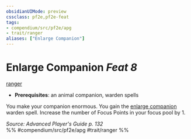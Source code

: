```yaml
---
obsidianUIMode: preview
cssclass: pf2e,pf2e-feat
tags:
- compendium/src/pf2e/apg
- trait/ranger
aliases: ["Enlarge Companion"]
---
```

# Enlarge Companion  *Feat 8*  
[ranger](Reference/Rules/Traits/ranger.md "Ranger Class Trait")  

- **Prerequisites**: an animal companion, warden spells

You make your companion enormous. You gain the [enlarge companion](Reference/Compendium/Spells/enlarge-companion-apg.md) warden spell. Increase the number of Focus Points in your focus pool by 1.

*Source: Advanced Player's Guide p. 132*  
%% #compendium/src/pf2e/apg #trait/ranger %%